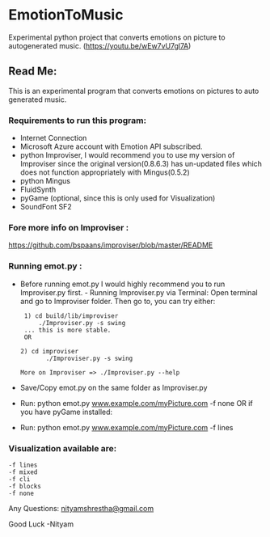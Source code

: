 # EmotionToMusic
Experimental python project that converts emotions on picture to autogenerated music. (https://youtu.be/wEw7vU7gl7A)

## Read Me:
This is an experimental program that converts emotions on pictures to auto generated music.

### Requirements to run this program:
 - Internet Connection
 - Microsoft Azure account with Emotion API subscribed.
 - python Improviser, 
          I would recommend you to use my version of Improviser since the original version(0.8.6.3) has un-updated files which does not function appropriately with Mingus(0.5.2)
 - python Mingus
 - FluidSynth
 - pyGame (optional, since this is only used for Visualization)
 - SoundFont SF2

### Fore more info on Improviser :
  https://github.com/bspaans/improviser/blob/master/README

### Running emot.py :
 - Before running emot.py I would highly recommend you to run Improviser.py first.
        - Running Improviser.py via Terminal:
        Open terminal and go to Improviser folder.
        Then go to, you can try either:
        
        1) cd build/lib/improviser
            ./Improviser.py -s swing
        ... this is more stable.
        OR

       2) cd improviser
              ./Improviser.py -s swing

       More on Improviser => ./Improviser.py --help

  - Save/Copy emot.py on the same folder as Improviser.py

  - Run:  python emot.py www.example.com/myPicture.com -f none
                      OR
    if you have pyGame installed:
  - Run: python emot.py www.example.com/myPicture.com -f lines

### Visualization available are:
    -f lines
    -f mixed
    -f cli
    -f blocks
    -f none

Any Questions: nityamshrestha@gmail.com

Good Luck
-Nityam
